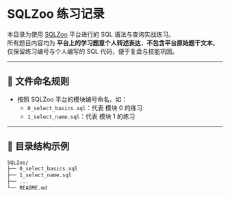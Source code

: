 # SQLZoo 练习记录

本目录为使用 [SQLZoo](https://sqlzoo.net/) 平台进行的 SQL 语法与查询实战练习。  
所有题目内容均为 **平台上的学习题意个人转述表达**，**不包含平台原始题干文本**。  
仅保留练习编号与个人编写的 SQL 代码，便于复盘与技能巩固。

---

## 📁 文件命名规则

- 按照 SQLZoo 平台的模块编号命名，如：
  - `0_select_basics.sql`：代表  模块 0 的练习
  - `1_select_name.sql`：代表  模块 1 的练习

---

## 📒 目录结构示例

```bash
SQLZoo/
├── 0_select_basics.sql
├── 1_select_name.sql
├── ...
└── README.md
